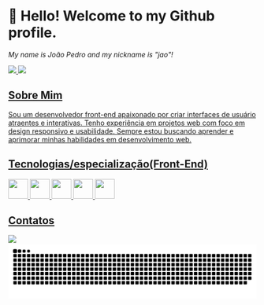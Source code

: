 # 👋 Hello! Welcome to my Github profile.<br>
*My name is João Pedro and my nickname is "jao"!* 




<div>
  <a href="https://github.com/joaopedrojesus1">
  <img loading="lazy" height="180em" src="https://github-readme-stats.vercel.app/api/top-langs/?username=joaopedrojesus1&layout=compact&langs_count=7&theme=dracula"/>
  <img loading="lazy" height="180em" src="https://github-readme-stats.vercel.app/api?username=joaopedrojesus1&show_icons=true&theme=dracula&include_all_commits=true&count_private=true"/>
</div>

## Sobre Mim
Sou um desenvolvedor front-end apaixonado por criar interfaces de usuário atraentes e interativas. Tenho experiência em projetos web com foco em design responsivo e usabilidade. Sempre estou buscando aprender e aprimorar minhas habilidades em desenvolvimento web.

## Tecnologias/especialização(Front-End)
<div class= "display-flex">
  <img src="https://cdn.jsdelivr.net/gh/devicons/devicon/icons/tailwindcss/tailwindcss-plain.svg" width="40" height="40" />
  <img src="https://cdn.jsdelivr.net/gh/devicons/devicon/icons/css3/css3-original.svg" width="40" height="40"/>
  <img src="https://cdn.jsdelivr.net/gh/devicons/devicon/icons/html5/html5-original.svg" width="40" height="40"/>
  <img src="https://cdn.jsdelivr.net/gh/devicons/devicon/icons/react/react-original.svg" width="40" height="40"/>
  <img src="https://cdn.jsdelivr.net/gh/devicons/devicon/icons/javascript/javascript-plain.svg" width="40" height="40"/>
  
</div>

## Contatos
  <a href="https://www.linkedin.com/in/seu-usuário-linkedln-aqui" target="_blank"><img loading="lazy" src="https://img.shields.io/badge/-LinkedIn-%230077B5?style=for-the-badge&logo=linkedin&logoColor=white" target="_blank"></a>   
![snake gif](https://github.com/joaopedrojesus1/joaopedrojesus1/blob/output/github-contribution-grid-snake.svg)
<!--
 

Here are some ideas to get you started:

- 🔭 I’m currently working on ...
- 🌱 I’m currently learning ...
- 👯 I’m looking to collaborate on ...
- 🤔 I’m looking for help with ...
- 💬 Ask me about ...
- 📫 How to reach me: ...
- 😄 Pronouns: ...
- ⚡ Fun fact: ...
-->

